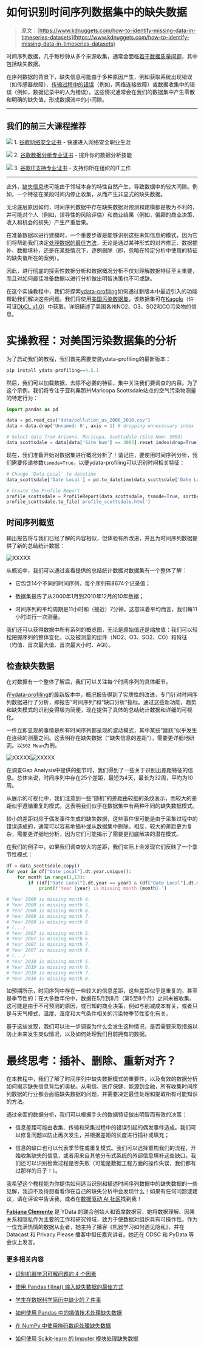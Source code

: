 # 如何识别时间序列数据集中的缺失数据

> 原文：[https://www.kdnuggets.com/how-to-identify-missing-data-in-timeseries-datasets](https://www.kdnuggets.com/how-to-identify-missing-data-in-timeseries-datasets)

时间序列数据，几乎每秒钟从多个来源收集，通常会面临[若干数据质量问题](https://towardsdatascience.com/how-to-do-an-eda-for-time-series-cbb92b3b1913)，其中包括缺失数据。

在序列数据的背景下，缺失信息可能由于多种原因产生，例如获取系统出现错误（如传感器故障）、[传输过程中的错误](https://towardsdatascience.com/understand-your-data-in-real-time-1f6d9f6937e5)（例如，网络连接故障）或数据收集中的错误（例如，数据记录中的人为错误）。这些情况通常会在我们的数据集中产生零散和明确的缺失值，形成数据流中的小间隙。

* * *

## 我们的前三大课程推荐

![](../Images/0244c01ba9267c002ef39d4907e0b8fb.png) 1\. [谷歌网络安全证书](https://www.kdnuggets.com/google-cybersecurity) - 快速进入网络安全职业生涯

![](../Images/e225c49c3c91745821c8c0368bf04711.png) 2\. [谷歌数据分析专业证书](https://www.kdnuggets.com/google-data-analytics) - 提升你的数据分析技能

![](../Images/0244c01ba9267c002ef39d4907e0b8fb.png) 3\. [谷歌IT支持专业证书](https://www.kdnuggets.com/google-itsupport) - 支持你所在组织的IT工作

* * *

此外，[缺失信息](https://ydata.ai/resources/what-is-missing-data-in-machine-learning)也可能由于领域本身的特性自然产生，导致数据中的较大间隙。例如，一个特征在某段时间内停止收集，从而产生非显式的缺失数据。

无论底层原因如何，时间序列数据中存在缺失数据对预测和建模都是极为不利的，并可能对个人（例如，误导性的风险评估）和商业结果（例如，偏颇的商业决策、收入和机会的损失）产生严重后果。

在准备数据以进行建模时，一个重要步骤是能够识别这些未知信息的模式，因为它们将帮助我们决定[处理数据的最佳方法](https://ydata.ai/resources/understanding-the-structure-of-time-series-datasets)，无论是通过某种形式的对齐修正、数据插补、数据填补，还是在某些情况下，逐例删除（即，忽略在特定分析中使用的特征的缺失值所在的案例）。

因此，进行彻底的探索性数据分析和数据概况分析不仅对理解数据特征至关重要，而且对如何最佳准备数据以进行分析做出明智决策也不可或缺。

在这个实操教程中，我们将探索[ydata-profiling](https://github.com/ydataai/ydata-profiling)如何通过新版本中最近引入的功能帮助我们解决这些问题。我们将使用[美国污染数据集](https://data.world/data-society/us-air-pollution-data)，该数据集可在[Kaggle](https://www.kaggle.com/datasets/sogun3/uspollution?resource=download)（许可证[DbCL v1.0](https://opendatacommons.org/licenses/dbcl/1-0/)）中获取，详细描述了美国各州NO2、O3、SO2和CO污染物的信息。

# 实操教程：对美国污染数据集的分析

为了启动我们的教程，我们首先需要安装ydata-profiling的最新版本：

```py
pip install ydata-profiling==4.5.1
```

然后，我们可以加载数据，去除不必要的特征，集中关注我们要调查的内容。为了这个示例，我们将专注于亚利桑那州Maricopa Scottsdale站点的空气污染物测量的特定行为：

```py
import pandas as pd

data = pd.read_csv("data/pollution_us_2000_2016.csv")
data = data.drop('Unnamed: 0', axis = 1) # dropping unnecessary index 

# Select data from Arizona, Maricopa, Scottsdale (Site Num: 3003)
data_scottsdale = data[data['Site Num'] == 3003].reset_index(drop=True)
```

现在，我们准备开始对数据集进行概况分析了！请记住，要使用时间序列分析，我们需要传递参数`tsmode=True`，以便ydata-profiling可以识别时间相关特征：

```py
# Change 'Data Local' to datetime
data_scottsdale['Date Local'] = pd.to_datetime(data_scottsdale['Date Local'])

# Create the Profile Report
profile_scottsdale = ProfileReport(data_scottsdale, tsmode=True, sortby="Date Local")
profile_scottsdale.to_file('profile_scottsdale.html')
```

## 时间序列概览

输出报告将与我们已经了解的内容相似，但体验有所改进，并且为时间序列数据提供了新的总结统计数据：

![XXXXX](../Images/8faa4792b0d13bde077357a8d7c6dd57.png)

从概览中，我们可以通过查看提供的总结统计数据对数据集有一个整体了解：

+   它包含14个不同的时间序列，每个序列有8674个记录值；

+   数据集报告了从2000年1月到2010年12月的10年数据；

+   时间序列的平均周期是11小时和（接近）7分钟。这意味着平均而言，我们每11小时进行一次测量。

我们还可以获得数据中所有系列的概览图，无论是原始值还是缩放值：我们可以轻松把握序列的整体变化，以及被测量的组件（NO2、O3、SO2、CO）和特征（均值、首次最大值、首次最大小时、AQI）。

## 检查缺失数据

在对数据有一个整体了解后，我们可以关注每个时间序列的具体细节。

在[ydata-profiling](https://github.com/ydataai/ydata-profiling)的最新版本中，概况报告得到了实质性的改进，专门针对时间序列数据进行了分析，即报告“时间序列”和“缺口分析”指标。通过这些新功能，趋势和缺失模式的识别变得极为简便，现在提供了具体的总结统计数据和详细的可视化。

一件立即显现的事情是所有时间序列都呈现的波动模式，其中某些“跳跃”似乎发生在连续的测量之间。这表明存在缺失数据（“缺失信息的差距”），需要更详细地研究。以`S02 Mean`为例。

![XXXXX](../Images/d380f53de2d6d5aa0e954d88f9d0fa24.png)![XXXXX](../Images/7100b2379969401e5d718e4401ed80b6.png)

在调查Gap Analysis中提供的细节时，我们得到了一些关于识别出差距特征的信息。总体来说，时间序列中存在25个差距，最短为4天，最长为32周，平均为10周。

从展示的可视化中，我们注意到一些“随机”的差距由较细的条纹表示，而较大的差距似乎遵循重复的模式。这表明我们似乎在数据集中有两种不同的缺失数据模式。

较小的差距对应于偶发事件生成的缺失数据，这些事件很可能是由于采集过程中的错误造成的，通常可以容易地插补或从数据集中删除。相反，较大的差距更为复杂，需要更详细地分析，因为它们可能揭示了需要更彻底解决的潜在模式。

在我们的例子中，如果我们调查较大的差距，我们实际上会发现它们反映了一个季节性模式：

```py
df = data_scottsdale.copy()
for year in df["Date Local"].dt.year.unique():
    for month in range(1,13):
        if ((df["Date Local"].dt.year == year) & (df["Date Local"].dt.month ==month)).sum() == 0:
            print(f'Year {year} is missing month {month}.')
```

```py
# Year 2000 is missing month 4.
# Year 2000 is missing month 5.
# Year 2000 is missing month 6.
# Year 2000 is missing month 7.
# Year 2000 is missing month 8.
# (...)
# Year 2007 is missing month 5.
# Year 2007 is missing month 6.
# Year 2007 is missing month 7.
# Year 2007 is missing month 8.
# (...)
# Year 2010 is missing month 5.
# Year 2010 is missing month 6.
# Year 2010 is missing month 7.
# Year 2010 is missing month 8.
```

如预期所示，时间序列中存在一些较大的信息差距，这些差距似乎是重复的，甚至是季节性的：在大多数年份中，数据在5月到8月（第5至8个月）之间未被收集。这可能是由于不可预测的原因，或已知的商业决策，例如与削减成本有关，或者只是与天气模式、温度、湿度和大气条件相关的污染物季节性变化有关。

基于这些发现，我们可以进一步调查为什么会发生这种情况，是否需要采取措施以防止未来发生类似情况，以及如何处理我们目前拥有的数据。

# 最终思考：插补、删除、重新对齐？

在本教程中，我们了解了时间序列中缺失数据模式的重要性，以及有效的数据分析如何揭示缺失信息背后的奥秘。从电信、医疗保健、能源到金融，所有收集时间序列数据的行业都会面临缺失数据的问题，并需要决定最佳处理和提取所有可能知识的方法。

通过全面的数据分析，我们可以根据手头的数据特征做出明智而有效的决策：

+   信息差距可能由收集、传输和采集过程中的错误引起的偶发事件造成。我们可以修复问题以防止再次发生，并根据差距的长度进行插补或填充；

+   信息的缺口也可以代表季节性或重复模式。我们可以选择重构我们的流程，开始收集缺失的信息，或者用来自其他分布式系统的外部信息填补这些缺口。我们还可以识别检索过程是否失败（可能是数据工程方面的操作失误，我们都有过那样的日子！）。

我希望这个教程能为你提供如何适当识别和描述时间序列数据中的缺失数据的一些见解，我迫不及待想看看你在自己的缺失分析中会发现什么！如果有任何问题或建议，请在评论中告诉我，或者在[数据驱动 AI 社区](https://tiny.ydata.ai/dcai-medium)找到我！

**[Fabiana Clemente](https://www.linkedin.com/in/fabiana-clemente/)** 是 YData 的联合创始人和首席数据官，她将数据理解、因果关系和隐私作为主要的工作和研究领域，致力于使数据对组织具有可操作性。作为一位充满热情的数据从业者，她主持了播客《机器学习如何遇见隐私》，并在 Datacast 和 Privacy Please 播客中担任嘉宾讲者。她还在 ODSC 和 PyData 等会议上发言。

### 更多相关内容

+   [识别机器学习可解问题的 4 个因素](https://www.kdnuggets.com/2022/04/4-factors-identify-machine-learning-solvable-problems.html)

+   [使用 Pandas fillna() 输入缺失数据的最佳方式](https://www.kdnuggets.com/2023/02/optimal-way-input-missing-data-pandas-fillna.html)

+   [学生在数据科学简历中缺少的 7 件事](https://www.kdnuggets.com/7-things-students-are-missing-in-a-data-science-resume)

+   [如何使用 Pandas 中的插值技术处理缺失数据](https://www.kdnuggets.com/how-to-deal-with-missing-data-using-interpolation-techniques-in-pandas)

+   [在 NumPy 中使用掩码数组处理缺失数据](https://www.kdnuggets.com/masked-arrays-in-numpy-to-handle-missing-data)

+   [如何使用 Scikit-learn 的 Imputer 模块处理缺失数据](https://www.kdnuggets.com/how-to-handle-missing-data-with-scikit-learns-imputer-module)
